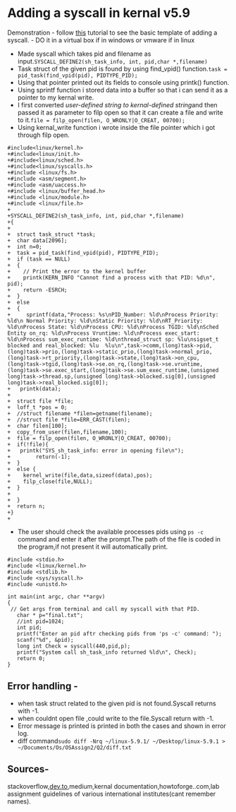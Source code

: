 # Adding a syscall in kernal v5.9
Demonstration 
	- follow [this](https://dev.to/jasper/adding-a-system-call-to-the-linux-kernel-5-8-1-in-ubuntu-20-04-lts-2ga8) tutorial to see the basic template of adding a syscall.
	- DO it in a virtual box if in windows or vmware if in linux 
 - Made syscall which takes pid and filename as input.```SYSCALL_DEFINE2(sh_task_info, int, pid,char *,filename)```
 - Task struct of the given pid is found by using find_vpid() function.```task = pid_task(find_vpid(pid), PIDTYPE_PID);```
 - Using that pointer printed out its fields to console using printk() function.
 - Using sprintf function i stored data into a buffer so that i can send it as a pointer to my kernal write.
 - I first converted *user-defined string to kernal-defined string*and then passed it as parameter to filp open so that it can create a file and write to it.```file = filp_open(filen, O_WRONLY|O_CREAT, 00700);```
 - Using kernal_write function i wrote inside the file pointer which i got through filp open.
  ```
 #include<linux/kernel.h>
+#include<linux/init.h>
+#include<linux/sched.h>
+#include<linux/syscalls.h>
+#include <linux/fs.h>
+#include <asm/segment.h>
+#include <asm/uaccess.h>
+#include <linux/buffer_head.h>
+#include <linux/module.h>
+#include <linux/file.h>
+
+SYSCALL_DEFINE2(sh_task_info, int, pid,char *,filename)
+{
+
+  struct task_struct *task;
+  char data[2096];
+  int n=0;
+  task = pid_task(find_vpid(pid), PIDTYPE_PID);
+  if (task == NULL)
+  {
+    // Print the error to the kernel buffer
+    printk(KERN_INFO "Cannot find a process with that PID: %d\n", pid);
+    return -ESRCH;
+  }
+  else
+  {
+     sprintf(data,"Process: %s\nPID_Number: %ld\nProcess Priority: %ld\n Normal Priority: %ld\nStatic Priority: %ld\nRT_Priority: %ld\nProcess State: %ld\nProcess CPU: %ld\nProcess TGID: %ld\nSched Entity on_rq: %ld\nProcess Vruntime: %ld\nProcess exec_start: %ld\nProcess sum_exec_runtime: %ld\nthread_struct sp: %lu\nsigset_t blocked and real_blocked: %lu  %lu\n",task->comm,(long)task->pid,(long)task->prio,(long)task->static_prio,(long)task->normal_prio,(long)task->rt_priority,(long)task->state,(long)task->on_cpu,(long)task->tgid,(long)task->se.on_rq,(long)task->se.vruntime,(long)task->se.exec_start,(long)task->se.sum_exec_runtime,(unsigned long)task->thread.sp,(unsigned long)task->blocked.sig[0],(unsigned long)task->real_blocked.sig[0]);
+	printk(data);
+
+  struct file *file;
+  loff_t *pos = 0;
+  //struct filename *filen=getname(filename);
+  //struct file *file=ERR_CAST(filen);
+  char filen[100];
+  copy_from_user(filen,filename,100);
+  file = filp_open(filen, O_WRONLY|O_CREAT, 00700);
+  if(!file){
+  	printk("SYS_sh_task_info: error in opening file\n");
+        return(-1);
+  }
+  else {
+    kernel_write(file,data,sizeof(data),pos);
+    filp_close(file,NULL);
+  }
+    
+  }
+  return n;
+}
+
```
 - The user should check the available processes pids using ```ps -c ```command and enter it after the prompt.The path of the file is coded in the program,if not present it will automatically print. 
 ```
 #include <stdio.h>
#include <linux/kernel.h>
#include <stdlib.h>
#include <sys/syscall.h>
#include <unistd.h>

int main(int argc, char **argv)
{
  // Get args from terminal and call my syscall with that PID.
	char * p="final.txt";
	//int pid=1024;
	int pid;
	printf("Enter an pid aftr checking pids from 'ps -c' command: ");
	scanf("%d", &pid);
	long int Check = syscall(440,pid,p);
	printf("System call sh_task_info returned %ld\n", Check);
	return 0;
}
 ```

## Error handling -
  - when task struct related to the given pid is not found.Syscall returns with -1.
  - when couldnt open file ,could write to the file.Syscall return with -1.
  - Error message is printed is printed in both the cases and shown in error log.
  - diff command```sudo diff -Nrq ~/linux-5.9.1/ ~/Desktop/linux-5.9.1 > ~/Documents/Os/OSAssign2/Q2/diff.txt ```
## Sources- 
stackoverflow,[dev.to](https://dev.to/jasper/adding-a-system-call-to-the-linux-kernel-5-8-1-in-ubuntu-20-04-lts-2ga8),medium,kernal documentation,howtoforge..com,lab assignment guidelines of various international institutes(cant remember names).

